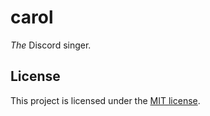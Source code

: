 # carol

_The_ Discord singer.

## License

This project is licensed under the [MIT license](./LICENSE).
